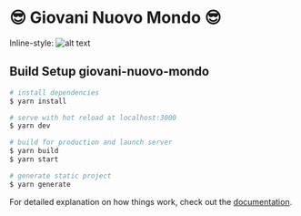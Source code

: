 # 😎 Giovani Nuovo Mondo 😎

Inline-style: 
![alt text](https://github.com/tommasogiannoni/gnmondo/main/assets/logognmICO.ico)

## Build Setup giovani-nuovo-mondo

```bash
# install dependencies
$ yarn install

# serve with hot reload at localhost:3000
$ yarn dev

# build for production and launch server
$ yarn build
$ yarn start

# generate static project
$ yarn generate
```

For detailed explanation on how things work, check out the [documentation](https://nuxtjs.org).



